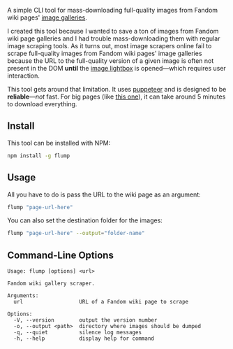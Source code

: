 A simple CLI tool for mass-downloading full-quality images from Fandom wiki pages' [image galleries][2].

I created this tool because I wanted to save a ton of images from Fandom wiki page galleries and I had trouble mass-downloading them with regular image scraping tools. As it turns out, most image scrapers online fail to scrape full-quality images from Fandom wiki pages' image galleries because the URL to the full-quality version of a given image is often not present in the DOM **until** the [image lightbox][1] is opened—which requires user interaction.

This tool gets around that limitation. It uses [puppeteer][3] and is designed to be **reliable**—*not* fast. For big pages (like [this one][4]), it can take around 5 minutes to download everything.

## Install

This tool can be installed with NPM:
```bash
npm install -g flump
```

## Usage

All you have to do is pass the URL to the wiki page as an argument:
```bash
flump "page-url-here"
```
You can also set the destination folder for the images:
```bash
flump "page-url-here" --output="folder-name"
```

## Command-Line Options

```
Usage: flump [options] <url>

Fandom wiki gallery scraper.

Arguments:
  url                  URL of a Fandom wiki page to scrape

Options:
  -V, --version        output the version number
  -o, --output <path>  directory where images should be dumped
  -q, --quiet          silence log messages
  -h, --help           display help for command
```

[1]: <https://community.fandom.com/wiki/Help:Image_lightbox>
[2]: <https://community.fandom.com/wiki/Help:Galleries>
[3]: <https://github.com/puppeteer/puppeteer>
[4]: <https://jojo.fandom.com/wiki/Gyro_Zeppeli>
